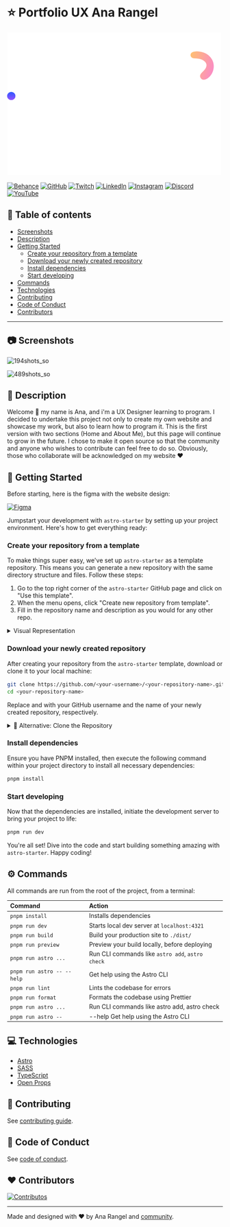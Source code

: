 # ⭐ Portfolio UX Ana Rangel

![UX Ana Rangel Logo](./docs/ana-logo.svg)

[![Behance](https://img.shields.io/badge/Behance-0054F7?style=for-the-badge&logo=behance&logoColor=white)](https://www.behance.net/rangelana1a2a6)
[![GitHub](https://img.shields.io/badge/GitHub-100000?style=for-the-badge&logo=github&logoColor=white)](https://github.com/AnaRangel)
[![Twitch](https://img.shields.io/badge/Twitch-9146FF?style=for-the-badge&logo=twitch&logoColor=white)](https://www.twitch.tv/uxanarangel)
[![LinkedIn](https://img.shields.io/badge/LinkedIn-0077B5?style=for-the-badge&logo=linkedin&logoColor=white)](https://www.linkedin.com/in/ux-ana-rangel/)
[![Instagram](https://img.shields.io/badge/Instagram-E4405F?style=for-the-badge&logo=instagram&logoColor=white)](https://www.instagram.com/ux.ana.rangel/)
[![Discord](https://img.shields.io/badge/Discord-5865F2?style=for-the-badge&logo=discord&logoColor=white)](https://discord.gg/DmAH4gU2BS)
[![YouTube](https://img.shields.io/badge/YouTube-FF0000?style=for-the-badge&logo=youtube&logoColor=white)](https://www.youtube.com/channel/UC2gxu8X4t7hQ14q8t81PFlQ)

## 👀 Table of contents

- [Screenshots](#-screenshots)
- [Description](#-description)
- [Getting Started](#-getting-started)
  - [Create your repository from a template](#-create-your-repository-from-a-template)
  - [Download your newly created repository](#-download-your-newly-created-repository)
  - [Install dependencies](#-install-dependencies)
  - [Start developing](#-start-developing)
- [Commands](#-commands)
- [Technologies](#-technologies)
- [Contributing](#-contributing)
- [Code of Conduct](#-code-of-conduct)
- [Contributors](#-contributors)

---

## 📷 Screenshots

![194shots_so](https://github.com/AnaRangel/anarangel.github.io/assets/30361612/523bad03-030a-43d4-849c-dc6f1fa48be9)

![489shots_so](https://github.com/AnaRangel/anarangel.github.io/assets/30361612/63082b39-1568-46a3-aeed-b1901e7c61b1)

## 📖 Description

Welcome 🌟 my name is Ana, and i'm a UX Designer learning to program. I decided to undertake this project not only to create my own website and showcase my work, but also to learn how to program it. This is the first version with two sections (Home and About Me), but this page will continue to grow in the future. I chose to make it open source so that the community and anyone who wishes to contribute can feel free to do so. Obviously, those who collaborate will be acknowledged on my website ❤️

## 🏁 Getting Started

Before starting, here is the figma with the website design:

[![Figma](https://img.shields.io/badge/Figma-F24E1E?style=for-the-badge&logo=figma&logoColor=white)](https://www.figma.com/design/JZhuiA3nyNRSFWVsunpV4K/Website-Ana-Rangel?node-id=5-1513&t=HMYitHqo325FaatD-1)

Jumpstart your development with `astro-starter` by setting up your project environment. Here's how to get everything ready:

### Create your repository from a template

To make things super easy, we've set up `astro-starter` as a template repository. This means you can generate a new repository with the same directory structure and files. Follow these steps:

1. Go to the top right corner of the `astro-starter` GitHub page and click on "Use this template".
2. When the menu opens, click "Create new repository from template".
3. Fill in the repository name and description as you would for any other repo.

<details>
<summary>Visual Representation</summary>

![Create from template GIF placeholder](./public/assets/images/readme/how-to-template.gif)

</details>

### Download your newly created repository

After creating your repository from the `astro-starter` template, download or clone it to your local machine:

```bash
git clone https://github.com/<your-username>/<your-repository-name>.git
cd <your-repository-name>
```

Replace <your-username> and <your-repository-name> with your GitHub username and the name of your newly created repository, respectively.

<details>
<summary>🚀 Alternative: Clone the Repository</summary>

If you prefer to clone the repository directly, you can do so by running the following commands in your terminal:

```bash
git clone https://github.com/zyruks/astro-starter.git
cd astro-starter
```

</details>

### Install dependencies

Ensure you have PNPM installed, then execute the following command within your project directory to install all necessary dependencies:

```bash
pnpm install
```

### Start developing

Now that the dependencies are installed, initiate the development server to bring your project to life:

```bash
pnpm run dev
```

You're all set! Dive into the code and start building something amazing with `astro-starter`. Happy coding!

## ⚙️ Commands

All commands are run from the root of the project, from a terminal:

| Command                    | Action                                           |
| :------------------------- | :----------------------------------------------- |
| `pnpm install`             | Installs dependencies                            |
| `pnpm run dev`             | Starts local dev server at `localhost:4321`      |
| `pnpm run build`           | Build your production site to `./dist/`          |
| `pnpm run preview`         | Preview your build locally, before deploying     |
| `pnpm run astro ...`       | Run CLI commands like `astro add`, `astro check` |
| `pnpm run astro -- --help` | Get help using the Astro CLI                     |
| `pnpm run lint`            | Lints the codebase for errors                    |
| `pnpm run format`          | Formats the codebase using Prettier              |
| `pnpm run astro ...`       | Run CLI commands like astro add, astro check     |
| `pnpm run astro --`        | --help Get help using the Astro CLI              |

## 💻 Technologies

- [Astro](https://astro.build/)
- [SASS](https://sass-lang.com/)
- [TypeScript](https://www.typescriptlang.org/)
- [Open Props](https://open-props.style/)

## 🚀 Contributing

See [contributing guide](./docs/CONTRIBUTING.md).

## 🤝 Code of Conduct

See [code of conduct](./docs/CODE_OF_CONDUCT.md).

## ❤️ Contributors

<a href="https://github.com/AnaRangel/anarangel.github.io/graphs/contributors">
  <img src="https://contrib.rocks/image?repo=AnaRangel/anarangel.github.io" alt="Contributos" />
</a>

---

Made and designed with ❤️ by Ana Rangel and [community](https://github.com/AnaRangel/anarangel.github.io/graphs/contributors).
